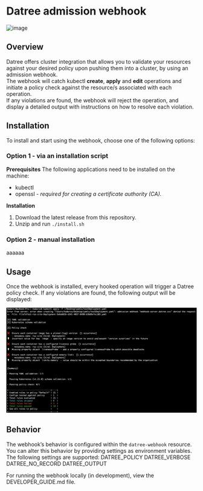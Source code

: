 # Datree admission webhook

![image](/internal)

## Overview

Datree offers cluster integration that allows you to validate your resources against your desired policy upon pushing them into a cluster, by using an admission webhook.  
The webhook will catch kubectl **create**, **apply** and **edit** operations and initiate a policy check against the resource/s associated with each operation.  
If any violations are found, the webhook will reject the operation, and display a detailed output with instructions on how to resolve each violation.

## Installation
To install and start using the webhook, choose one of the following options:

### Option 1 - via an installation script

**Prerequisites**
The following applications need to be installed on the machine:
- kubectl
- openssl - *required for creating a certificate authority (CA).*

**Installation**
1. Download the latest release from this repository.
2. Unzip and run `./install.sh`

### Option 2 - manual installation
aaaaaa

## Usage
Once the webhook is installed, every hooked operation will trigger a Datree policy check. If any violations are found, the following output will be displayed:

![image](/internal/images/deny-example.png)

## Behavior
The webhook’s behavior is configured within the `datree-webhook` resource. You can alter this behavior by providing settings as environment variables. The following settings are supported:
DATREE_POLICY
DATREE_VERBOSE
DATREE_NO_RECORD
DATREE_OUTPUT


For running the webhook locally (in development), view the DEVELOPER_GUIDE.md file.
